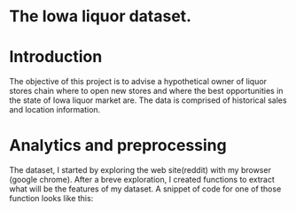 # The Iowa liquor dataset.

# Introduction

The objective of this project is to advise a hypothetical owner of liquor stores chain where to open new stores and where the best opportunities in the state of Iowa liquor market are. The data is comprised of historical sales and location information. 

# Analytics and preprocessing 
The dataset, I started by exploring the web site(reddit) with my browser (google chrome). After a breve exploration, I created functions to extract what will be the features of my dataset. A snippet of code for one of those function looks like this:

